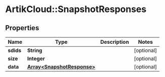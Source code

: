 # ArtikCloud::SnapshotResponses

## Properties
Name | Type | Description | Notes
------------ | ------------- | ------------- | -------------
**sdids** | **String** |  | [optional] 
**size** | **Integer** |  | [optional] 
**data** | [**Array&lt;SnapshotResponse&gt;**](SnapshotResponse.md) |  | [optional] 


